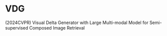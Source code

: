 # VDG
(2024CVPR) Visual Delta Generator with Large Multi-modal Model for Semi-supervised Composed Image Retrieval
